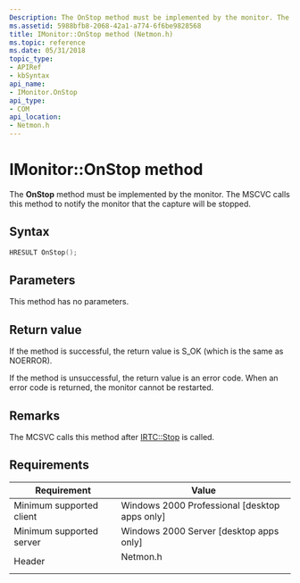 ```yaml
---
Description: The OnStop method must be implemented by the monitor. The MSCVC calls this method to notify the monitor that the capture will be stopped.
ms.assetid: 5988bfb8-2068-42a1-a774-6f6be9828568
title: IMonitor::OnStop method (Netmon.h)
ms.topic: reference
ms.date: 05/31/2018
topic_type: 
- APIRef
- kbSyntax
api_name: 
- IMonitor.OnStop
api_type: 
- COM
api_location: 
- Netmon.h
---
```


# IMonitor::OnStop method

The **OnStop** method must be implemented by the monitor. The MSCVC calls this method to notify the monitor that the capture will be stopped.

## Syntax


```C++
HRESULT OnStop();
```



## Parameters

This method has no parameters.

## Return value

If the method is successful, the return value is S\_OK (which is the same as NOERROR).

If the method is unsuccessful, the return value is an error code. When an error code is returned, the monitor cannot be restarted.

## Remarks

The MCSVC calls this method after [IRTC::Stop](irtc-stop.md) is called.

## Requirements



| Requirement | Value |
|-------------------------------------|-------------------------------------------------------------------------------------|
| Minimum supported client<br/> | Windows 2000 Professional \[desktop apps only\]<br/>                          |
| Minimum supported server<br/> | Windows 2000 Server \[desktop apps only\]<br/>                                |
| Header<br/>                   | <dl> <dt>Netmon.h</dt> </dl> |



 

 





